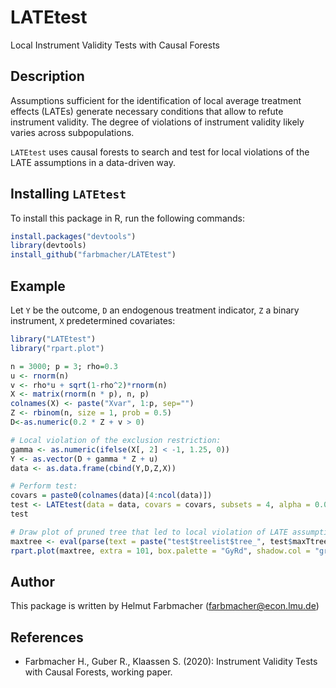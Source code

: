 # LATEtest
Local Instrument Validity Tests with Causal Forests

## Description
Assumptions sufficient for the identification of local average treatment effects (LATEs) generate necessary conditions 
that allow to refute instrument validity. The degree of violations of instrument validity likely varies across 
subpopulations.
 
`LATEtest` uses causal forests to search and test for local violations of the LATE assumptions in a data-driven way.

## Installing `LATEtest`
To install this package in R, run the following commands:

```R
install.packages("devtools")
library(devtools)
install_github("farbmacher/LATEtest")
```

## Example
Let `Y` be the outcome, `D` an endogenous treatment indicator, `Z` a binary instrument, `X` predetermined covariates:
        
```R
library("LATEtest")
library("rpart.plot")

n = 3000; p = 3; rho=0.3
u <- rnorm(n)
v <- rho*u + sqrt(1-rho^2)*rnorm(n)
X <- matrix(rnorm(n * p), n, p)
colnames(X) <- paste("Xvar", 1:p, sep="")
Z <- rbinom(n, size = 1, prob = 0.5)
D<-as.numeric(0.2 * Z + v > 0)

# Local violation of the exclusion restriction:
gamma <- as.numeric(ifelse(X[, 2] < -1, 1.25, 0))
Y <- as.vector(D + gamma * Z + u)
data <- as.data.frame(cbind(Y,D,Z,X))

# Perform test:
covars = paste0(colnames(data)[4:ncol(data)])
test <- LATEtest(data = data, covars = covars, subsets = 4, alpha = 0.05)
test

# Draw plot of pruned tree that led to local violation of LATE assumptions:
maxtree <- eval(parse(text = paste("test$treelist$tree_", test$maxTtree$label, test$maxTtree$J,sep = "")))
rpart.plot(maxtree, extra = 101, box.palette = "GyRd", shadow.col = "gray", nn = TRUE, roundint = FALSE)
```

## Author
This package is written by Helmut Farbmacher (farbmacher@econ.lmu.de)

## References
* Farbmacher H., Guber R., Klaassen S. (2020): Instrument Validity Tests with Causal Forests, working paper.
